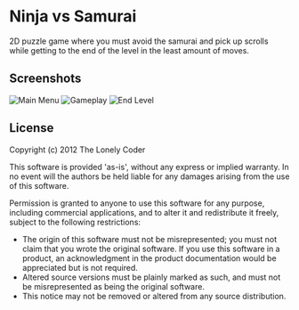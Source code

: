 # Ninja vs Samurai

2D puzzle game where you must avoid the samurai and pick up scrolls while getting to the end of the level in the least amount of moves.

## Screenshots

![Main Menu](https://raw.github.com/michaelenger/Ninja-vs-Samurai/master/screenshot-1.png)
![Gameplay](https://raw.github.com/michaelenger/Ninja-vs-Samurai/master/screenshot-2.png)
![End Level](https://raw.github.com/michaelenger/Ninja-vs-Samurai/master/screenshot-3.png)


## License

Copyright (c) 2012 The Lonely Coder

This software is provided 'as-is', without any express or implied warranty. In no event will the authors be held liable for any damages arising from the use of this software.

Permission is granted to anyone to use this software for any purpose, including commercial applications, and to alter it and redistribute it freely, subject to the following restrictions:

 * The origin of this software must not be misrepresented; you must not claim that you wrote the original software. If you use this software in a product, an acknowledgment in the product documentation would be appreciated but is not required.
 * Altered source versions must be plainly marked as such, and must not be misrepresented as being the original software.
 * This notice may not be removed or altered from any source distribution.

